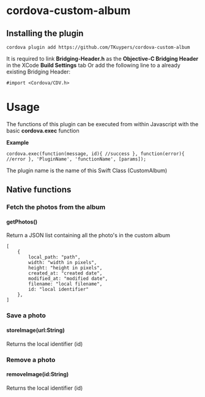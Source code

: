 # cordova-custom-album

## Installing the plugin

```
cordova plugin add https://github.com/TKuypers/cordova-custom-album
```

It is required to link **Bridging-Header.h** as the **Objective-C Bridging Header** in the XCode **Build Settings** tab
Or add the following line to a already existing Bridging Header:

```
#import <Cordova/CDV.h>
```


# Usage

The functions of this plugin can be executed from within Javascript with the basic **cordova.exec** function

**Example**
```
cordova.exec(function(message, id){ //success }, function(error){ //error }, 'PluginName', 'functionName', [params]);
```
The plugin name is the name of this Swift Class (CustomAlbum)

## Native functions

### Fetch the photos from the album

#### getPhotos()

Return a JSON list containing all the photo's in the custom album

```
[
	{
		local_path: "path", 
		width: "width in pixels",
		height: "height in pixels",
		created_at: "created date",
		modified_at: "modified date",
		filename: "local filename",
		id: "local identifier"
	},
]
```

### Save a photo

#### storeImage(url:String)

Returns the local identifier (id)


### Remove a photo

#### removeImage(id:String)

Returns the local identifier (id)